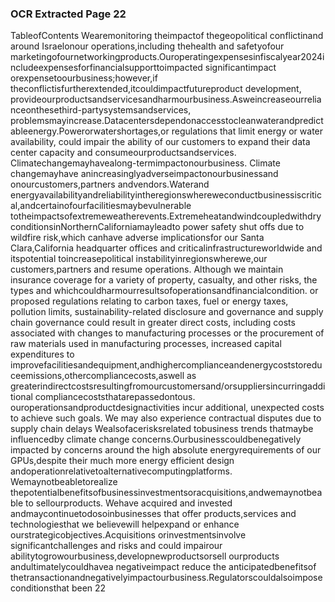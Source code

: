 ### OCR Extracted Page 22

TableofContents
Wearemonitoring theimpactof thegeopolitical conflictinand around Israelonour operations,including thehealth and safetyofour
marketingofournetworkingproducts.Ouroperatingexpensesinfiscalyear2024includeexpensesforfinancialsupporttoimpacted
significantimpact orexpensetoourbusiness;however,if theconflictisfurtherextended,itcouldimpactfutureproduct development,
provideourproductsandservicesandharmourbusiness.Asweincreaseourrelianceonthesethird-partysystemsandservices,
problemsmayincrease.Datacentersdependonaccesstocleanwaterandpredictableenergy.Powerorwatershortages,or
regulations that limit energy or water availability, could impair the ability of our customers to expand their data center capacity and
consumeourproductsandservices.
Climatechangemayhavealong-termimpactonourbusiness.
Climate changemayhave anincreasinglyadverseimpactonourbusinessand onourcustomers,partners andvendors.Waterand
energyavailabilityandreliabilityintheregionswhereweconductbusinessiscritical,andcertainofourfacilitiesmaybevulnerable
totheimpactsofextremeweatherevents.ExtremeheatandwindcoupledwithdryconditionsinNorthernCaliforniamayleadto
power safety shut offs due to wildfire risk,which canhave adverse implicationsfor our Santa Clara,California headquarter offices
and criticalinfrastructureworldwide and itspotential toincreasepolitical instabilityinregionswherewe,our customers,partners and
resume operations. Although we maintain insurance coverage for a variety of property, casualty, and other risks, the types and
whichcouldharmourresultsofoperationsandfinancialcondition.
or proposed regulations relating to carbon taxes, fuel or energy taxes, pollution limits, sustainability-related disclosure and
governance and supply chain governance could result in greater direct costs, including costs associated with changes to
manufacturing processes or the procurement of raw materials used in manufacturing processes, increased capital expenditures to
improvefacilitiesandequipment,andhighercomplianceandenergycoststoreduceemissions,othercompliancecosts,aswell as
greaterindirectcostsresultingfromourcustomersand/orsuppliersincurringadditional compliancecoststhatarepassedontous.
ouroperationsandproductdesignactivities
incur additional, unexpected costs to achieve such goals. We may also experience contractual disputes due to supply chain delays
Wealsofacerisksrelated tobusiness trends thatmaybe influencedby climate change concerns.Ourbusinesscouldbenegatively
impacted by concerns around the high absolute energyrequirements of our GPUs,despite their much more energy efficient design
andoperationrelativetoalternativecomputingplatforms.
Wemaynotbeabletorealize thepotentialbenefitsofbusinessinvestmentsoracquisitions,andwemaynotbeable to
sellourproducts.
Wehave acquired and invested andmaycontinuetodosoinbusinesses that offer products,services and technologiesthat we
believewill helpexpand or enhance ourstrategicobjectives.Acquisitions orinvestmentsinvolve significantchallenges and risks and
could impairour abilitytogrowourbusiness,developnewproductsorsell ourproducts andultimatelycouldhavea negativeimpact
reduce the anticipatedbenefitsof thetransactionandnegativelyimpactourbusiness.Regulatorscouldalsoimposeconditionsthat
been
22